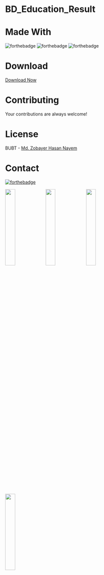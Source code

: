 # BD_Education_Result

# Made With
![forthebadge](https://img.shields.io/badge/Android_Studio-5C2D91?style=for-the-badge&logo=android%20studio&logoColor=white)
![forthebadge](https://img.shields.io/badge/Firebase-00000F?style=for-the-badge&logo=firebase&logoColor=white)
![forthebadge](https://img.shields.io/badge/Java-5C2D91?style=for-the-badge&logo=java&logoColor=white)


# Download
[Download Now](https://codeload.github.com/zobayerdev/BD_Education_Result/zip/refs/heads/main)

# Contributing
Your contributions are always welcome!

# License
BUBT - [Md. Zobayer Hasan Nayem](https://github.com/zobayerdev/)

# Contact
[![forthebadge](https://img.shields.io/badge/Gmail-D14836?style=for-the-badge&logo=gmail&logoColor=white)](https://mail.google.com/mail/?view=cm&fs=1&to=zobayer.dev@gmail.com)

<img src="https://user-images.githubusercontent.com/74914169/189493485-16744e32-a81b-447b-869b-0bbdba2fd4cf.jpg" width=25% height=25%>
<img src="https://user-images.githubusercontent.com/74914169/189493488-a86c43b3-6407-4be8-9261-176213a90e9b.jpg" width=25% height=25%>
<img src="https://user-images.githubusercontent.com/74914169/189493487-6e151eb5-3e75-42c7-a4df-96d84e4b5b72.jpg" width=25% height=25%>
<img src="https://user-images.githubusercontent.com/74914169/189493481-49f3a2c7-41c8-428e-a656-331ee0a66d35.jpg" width=25% height=25%>
